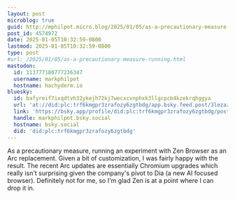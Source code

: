 ```yaml
---
layout: post
microblog: true
guid: http://mphilpot.micro.blog/2025/01/05/as-a-precautionary-measure-running.html
post_id: 4574972
date: 2025-01-05T10:32:59-0800
lastmod: 2025-01-05T10:32:59-0800
type: post
#url: /2025/01/05/as-a-precautionary-measure-running.html
mastodon:
  id: 113777180777236347
  username: markphilpot
  hostname: hachyderm.io
bluesky:
  id: bafyreif7ixqdtvh32ykejh72kj7wecxcvnphxk3llgcpcb4kzekrqhggya
  url: 'at://did:plc:trf6kmgpr3zrafozy6zgtbdg/app.bsky.feed.post/3lezaznhloz2z'
  link: 'https://bsky.app/profile/did:plc:trf6kmgpr3zrafozy6zgtbdg/post/3lezaznhloz2z'
  handle: markphilpot.bsky.social
  hostname: bsky.social
  did: 'did:plc:trf6kmgpr3zrafozy6zgtbdg'
---
```

As a precautionary measure, running an experiment with Zen Browser as an Arc replacement. Given a bit of customization, I was fairly happy with the result. The recent Arc updates are essentially Chromium upgrades which really isn't surprising given the company's pivot to Dia (a new AI focused browser). Definitely not for me, so I'm glad Zen is at a point where I can drop it in.

